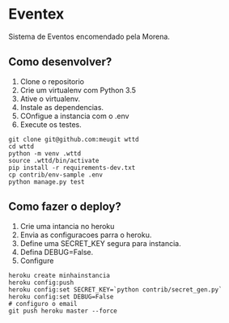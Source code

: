 # Eventex

Sistema de Eventos encomendado pela Morena.

## Como desenvolver?

1. Clone o repositorio
2. Crie um virtualenv com Python 3.5
3. Ative o virtualenv.
4. Instale as dependencias.
5. COnfigue a instancia com o .env
6. Execute os testes.

```console
git clone git@github.com:meugit wttd
cd wttd
python -m venv .wttd
source .wttd/bin/activate
pip install -r requirements-dev.txt
cp contrib/env-sample .env
python manage.py test
```

## Como fazer o deploy?

1. Crie uma intancia no heroku
2. Envia as configuracoes parra o heroku.
3. Define uma SECRET_KEY segura para instancia.
4. Defina DEBUG=False.
5. Configure

```console
heroku create minhainstancia
heroku config:push
heroku config:set SECRET_KEY=`python contrib/secret_gen.py`
heroku config:set DEBUG=False
# configuro o email
git push heroku master --force
```